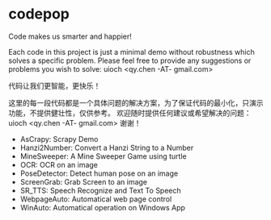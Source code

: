 # codepop

Code makes us smarter and happier!

Each code in this project is just a minimal demo without robustness which solves a specific problem.
Please feel free to provide any suggestions or problems you wish to solve: uioch <qy.chen -AT- gmail.com>

代码让我们更智能，更快乐！

这里的每一段代码都是一个具体问题的解决方案，为了保证代码的最小化，只演示功能，不提供健壮性，仅供参考。
欢迎随时提供任何建议或希望解决的问题：uioch <qy.chen -AT- gmail.com>
谢谢！


* AsCrapy: Scrapy Demo
* Hanzi2Number: Convert a Hanzi String to a Number
* MineSweeper: A Mine Sweeper Game using turtle
* OCR: OCR on an image
* PoseDetector: Detect human pose on an image
* ScreenGrab: Grab Screen to an image
* SR_TTS: Speech Recognize and Text To Speech
* WebpageAuto: Automatical web page control
* WinAuto: Automatical operation on Windows App
